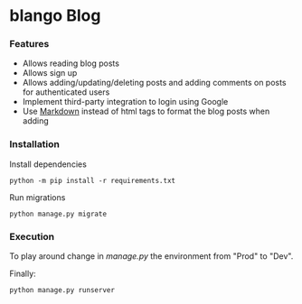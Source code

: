 # blango Blog

### Features

* Allows reading blog posts
* Allows sign up
* Allows adding/updating/deleting posts and adding comments on posts for authenticated users
* Implement third-party integration to login using Google
* Use [Markdown](https://www.markdownguide.org/basic-syntax/) instead of html tags to format the blog posts when adding

### Installation

Install dependencies
```
python -m pip install -r requirements.txt
```
Run migrations

```
python manage.py migrate
```

### Execution

To play around change in *manage.py* the environment from "Prod" to "Dev".

Finally:
```
python manage.py runserver
```
